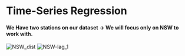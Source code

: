 # Time-Series Regression
#### We Have two stations on our dataset -> We will focus only on NSW to work with.
![NSW_dist](https://user-images.githubusercontent.com/40705538/139681500-5ad2d007-f13c-44e6-ae3b-3320d714ab5f.png)
![NSW-lag_1](https://user-images.githubusercontent.com/40705538/139681512-f29ee5db-7b4e-4865-8425-8f0e6012a854.png)
